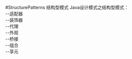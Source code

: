 #StructurePatterns 结构型模式
Java设计模式之结构型模式：  
  --适配器  
  --装饰器  
  --代理  
  --外观  
  --桥接  
  --组合  
  --享元  